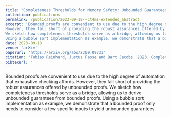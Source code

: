 ```yaml
---
title: "Completeness Thresholds for Memory Safety: Unbounded Guarantees via Bounded Proofs (Extended Abstract)"
collection: publications
permalink: /publication/2023-09-18--ct4ms-extended_abstract
excerpt: 'Bounded proofs are convenient to use due to the high degree of automation that exhaustive checking affords. 
However, they fall short of providing the robust assurances offered by unbounded proofs.
We sketch how completeness thresholds serve as a bridge, allowing us to derive unbounded guarantees from bounded proofs. 
Using a bubble sort implementation as example, we demonstrate that a bounded proof only needs to consider a few specific inputs to yield unbounded guarantees.'
date: 2023-09-18
venue: 'arXiv'
paperurl: 'https://arxiv.org/abs/2309.09731'
citation: 'Tobias Reinhard, Justus Fasse and Bart Jacobs. 2023. Completeness Thresholds for Memory Safety: Unbounded Guarantees via Bounded Proofs (Extended Abstract). arXiv:2309.09731'
bibtexurl: ''
---
```


Bounded proofs are convenient to use due to the high degree of automation that exhaustive checking affords. 
However, they fall short of providing the robust assurances offered by unbounded proofs. 
We sketch how completeness thresholds serve as a bridge, allowing us to derive unbounded guarantees from bounded proofs. 
Using a bubble sort implementation as example, we demonstrate that a bounded proof only needs to consider a few specific inputs to yield unbounded guarantees.